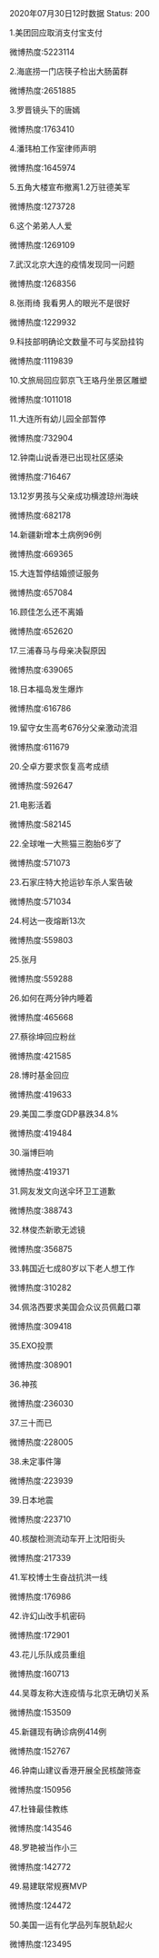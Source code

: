 2020年07月30日12时数据
Status: 200

1.美团回应取消支付宝支付

微博热度:5223114

2.海底捞一门店筷子检出大肠菌群

微博热度:2651885

3.罗晋镜头下的唐嫣

微博热度:1763410

4.潘玮柏工作室律师声明

微博热度:1645974

5.五角大楼宣布撤离1.2万驻德美军

微博热度:1273728

6.这个弟弟人人爱

微博热度:1269109

7.武汉北京大连的疫情发现同一问题

微博热度:1268356

8.张雨绮 我看男人的眼光不是很好

微博热度:1229932

9.科技部明确论文数量不可与奖励挂钩

微博热度:1119839

10.文旅局回应郭京飞王珞丹坐景区雕塑

微博热度:1011018

11.大连所有幼儿园全部暂停

微博热度:732904

12.钟南山说香港已出现社区感染

微博热度:716467

13.12岁男孩与父亲成功横渡琼州海峡

微博热度:682178

14.新疆新增本土病例96例

微博热度:669365

15.大连暂停结婚颁证服务

微博热度:657084

16.顾佳怎么还不离婚

微博热度:652620

17.三浦春马与母亲决裂原因

微博热度:639065

18.日本福岛发生爆炸

微博热度:616786

19.留守女生高考676分父亲激动流泪

微博热度:611679

20.仝卓方要求恢复高考成绩

微博热度:592647

21.电影活着

微博热度:582145

22.全球唯一大熊猫三胞胎6岁了

微博热度:571073

23.石家庄特大抢运钞车杀人案告破

微博热度:571034

24.柯达一夜熔断13次

微博热度:559803

25.张月

微博热度:559288

26.如何在两分钟内睡着

微博热度:465668

27.蔡徐坤回应粉丝

微博热度:421585

28.博时基金回应

微博热度:419633

29.美国二季度GDP暴跌34.8%

微博热度:419484

30.淄博巨响

微博热度:419371

31.网友发文向送伞环卫工道歉

微博热度:388743

32.林俊杰新歌无滤镜

微博热度:356875

33.韩国近七成80岁以下老人想工作

微博热度:310282

34.佩洛西要求美国会众议员佩戴口罩

微博热度:309418

35.EXO投票

微博热度:308901

36.神孩

微博热度:236030

37.三十而已

微博热度:228005

38.未定事件簿

微博热度:223939

39.日本地震

微博热度:223710

40.核酸检测流动车开上沈阳街头

微博热度:217339

41.军校博士生奋战抗洪一线

微博热度:176986

42.许幻山改手机密码

微博热度:172901

43.花儿乐队成员重组

微博热度:160713

44.吴尊友称大连疫情与北京无确切关系

微博热度:153509

45.新疆现有确诊病例414例

微博热度:152767

46.钟南山建议香港开展全民核酸筛查

微博热度:150956

47.杜锋最佳教练

微博热度:143546

48.罗艳被当作小三

微博热度:142772

49.易建联常规赛MVP

微博热度:124472

50.美国一运有化学品列车脱轨起火

微博热度:123495

